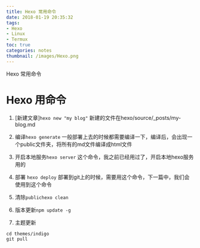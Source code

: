 ```yaml
---
title: Hexo 常用命令
date: 2018-01-19 20:35:32
tags:
- Hexo
- Linux
- Termux
toc: true
categories: notes
thumbnail: /images/Hexo.png
---
```

Hexo 常用命令
<!--more-->
# Hexo 用命令
1. [新建文章]`hexo new "my blog"`
新建的文件在hexo/source/_posts/my-blog.md

2. 编译`hexo generate`
一般部署上去的时候都需要编译一下，编译后，会出现一个public文件夹，将所有的md文件编译成html文件

3. 开启本地服务`hexo server`
这个命令，我之前已经用过了，开启本地hexo服务用的

4. 部署 `hexo deploy`
部署到git上的时候，需要用这个命令，下一篇中，我们会使用到这个命令

5. 清除`publichexo clean`

6. 版本更新`npm update -g`

7. 主题更新
```
cd themes/indigo
git pull
```
